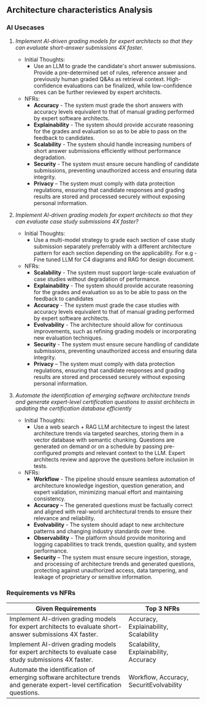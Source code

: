 ## Architecture characteristics Analysis

### AI Usecases

1. *Implement AI-driven grading models for expert architects so that they can evaluate short-answer submissions 4X faster.*
   * Initial Thoughts:
      * Use an LLM to grade the candidate's short answer submissions. Provide a pre-determined set of rules, reference answer
      and previously human graded Q&As as retrieval context. High-confidence evaluations can be finalized, while low-confidence ones can be further reviewed by expert architects.
   * NFRs:
     * **Accuracy** - The system must grade the short answers with accuracy levels equivalent to that of manual grading performed by expert software architects.
     * **Explainability** - The system should provide accurate reasoning for the grades and evaluation so as to be able to pass on the feedback to candidates.
     * **Scalability** - The system should handle increasing numbers of short answer submissions efficiently without performance degradation.
     * **Security** - The system must ensure secure handling of candidate submissions, preventing unauthorized access and ensuring data integrity.
     * **Privacy** – The system must comply with data protection regulations, ensuring that candidate responses and grading results are stored and processed securely without exposing personal information.


2. *Implement AI-driven grading models for expert architects so that they can evaluate case study submissions 4X faster?*
   * Initial Thoughts:
      * Use a multi-model strategy to grade each section of case study submission separately preferrably with a different architecture pattern for each section depending on the applicability. For e.g - Fine tuned LLM for C4 diagrams and RAG for design document. 
   * NFRs:
     * **Scalability** - The system must support large-scale evaluation of case studies without degradation of performance.
     * **Explainability** - The system should provide accurate reasoning for the grades and evaluation so as to be able to pass on the feedback to candidates
     * **Accuracy** - The system must grade the case studies with accuracy levels equivalent to that of manual grading performed by expert software architects.
     * **Evolvability** - The architecture should allow for continuous improvements, such as refining grading models or incorporating new evaluation techniques.
     * **Security** - The system must ensure secure handling of candidate submissions, preventing unauthorized access and ensuring data integrity.
     * **Privacy** – The system must comply with data protection regulations, ensuring that candidate responses and grading results are stored and processed securely without exposing personal information.

3. *Automate the identification of emerging software architecture trends and generate expert-level certification questions to assist architects in updating the certification database efficiently*
   * Initial Thoughts:
      * Use a web search + RAG LLM architecture to ingest the latest architecture trends via targeted searches, storing them in a vector database with semantic chunking. Questions are generated on demand or on a schedule by passing pre-configured prompts and relevant context to the LLM. Expert architects review and approve the questions before inclusion in tests.
   * NFRs:
     * **Workflow** - The pipeline should ensure seamless automation of architecture knowledge ingestion, question generation, and expert validation, minimizing manual effort and maintaining consistency.
     * **Accuracy** – The generated questions must be factually correct and aligned with real-world architectural trends to ensure their relevance and reliability.
     * **Evolvability** - The system should adapt to new architecture patterns and changing industry standards over time.
     * **Observability** - The platform should provide monitoring and logging capabilities to track trends, question quality, and system performance.
     * **Security** – The system must ensure secure ingestion, storage, and processing of architecture trends and generated questions, protecting against unauthorized access, data tampering, and leakage of proprietary or sensitive information.


### Requirements vs NFRs  

| Given Requirements | Top 3 NFRs |  
|--------------------|------------|  
| Implement AI-driven grading models for expert architects to evaluate short-answer submissions 4X faster. | Accuracy, Explainability, Scalability |  
| Implement AI-driven grading models for expert architects to evaluate case study submissions 4X faster. | Scalability, Explainability, Accuracy |  
| Automate the identification of emerging software architecture trends and generate expert-level certification questions. | Workflow, Accuracy, SecuritEvolvability |  
